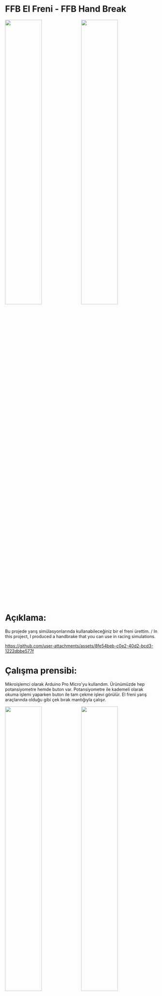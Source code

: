 # FFB El Freni - FFB Hand Break

<div display="flex" justify-content="space-between">
    <img src="https://github.com/user-attachments/assets/940bf00a-e660-4bb9-8bb2-cd67c5278483" width="49%">
    <img src="https://github.com/user-attachments/assets/cfdb83fb-8982-426b-bc0e-399412926bb3" width="49%">
</div>

# Açıklama: <br>
Bu projede yarış simülasyonlarında kullanabileceğiniz bir el freni ürettim. / In this project, I produced a handbrake that you can use in racing simulations.

https://github.com/user-attachments/assets/8fe54beb-c0e2-40d2-bcd3-1222dbbe577f

# Çalışma prensibi: <br>
 Mikroişlemci olarak Arduino Pro Micro'yu kullandım. Ürünümüzde hep potansiyometre hemde buton var. Potansiyometre ile kademeli olarak okuma işlemi yaparken buton ile tam çekme işlevi görülür. El freni yarış araçlarında olduğu gibi çek bırak mantığıyla çalışır.

<div display="flex" justify-content="space-between">
    <img src="https://github.com/user-attachments/assets/0f16ebb4-ceb2-4110-b157-a6013bd9d532" width="49%">
    <img src="https://github.com/user-attachments/assets/3895d2bd-410b-49e8-9767-0aa770660851" width="49%">
</div>

https://github.com/user-attachments/assets/bf1b1b8c-dd61-49ce-a9ff-64f103b9c004

# Projede Kullanılan Ana Malzemeler: </br>
- 1 adet Arduino Pro Micro mikroişlemci.
- 1 adet 10k potansiyometre.
- 1 adet DC162 mikro switch.
- 1 adet Gx-12 soket.
